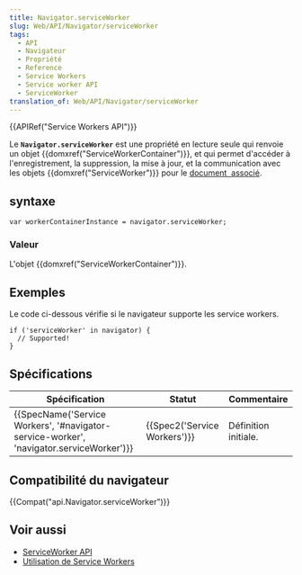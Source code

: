 ```yaml
---
title: Navigator.serviceWorker
slug: Web/API/Navigator/serviceWorker
tags:
  - API
  - Navigateur
  - Propriété
  - Reference
  - Service Workers
  - Service worker API
  - ServiceWorker
translation_of: Web/API/Navigator/serviceWorker
---
```

{{APIRef("Service Workers API")}}

Le **`Navigator.serviceWorker`** est une propriété en lecture seule qui renvoie un objet {{domxref("ServiceWorkerContainer")}}, et qui permet d'accéder à l'enregistrement, la suppression, la mise à jour, et la communication avec les objets {{domxref("ServiceWorker")}} pour le [document  associé](https://html.spec.whatwg.org/multipage/browsers.html#concept-document-window).

## syntaxe

    var workerContainerInstance = navigator.serviceWorker;

### Valeur

L'objet {{domxref("ServiceWorkerContainer")}}.



## Exemples

Le code ci-dessous vérifie si le navigateur supporte les service workers.

    if ('serviceWorker' in navigator) {
      // Supported!
    }



## Spécifications

| Spécification                                                                                                        | Statut                               | Commentaire          |
| -------------------------------------------------------------------------------------------------------------------- | ------------------------------------ | -------------------- |
| {{SpecName('Service Workers', '#navigator-service-worker', 'navigator.serviceWorker')}} | {{Spec2('Service Workers')}} | Définition initiale. |

## Compatibilité du navigateur

{{Compat("api.Navigator.serviceWorker")}}

## Voir aussi

- [ServiceWorker API](/en-US/docs/Web/API/ServiceWorker_API)
- [Utilisation de Service Workers](/en-US/docs/Web/API/ServiceWorker_API/Using_Service_Workers)

